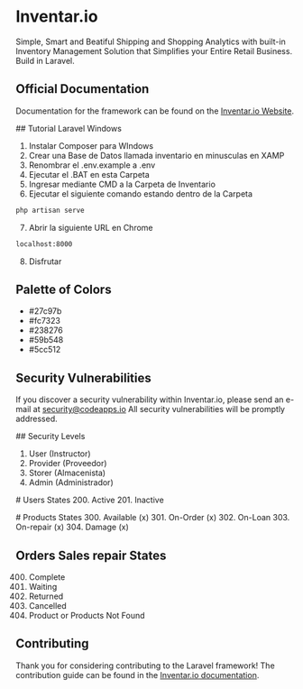 # Inventar.io

Simple, Smart and Beatiful Shipping and Shopping Analytics with built-in Inventory Management Solution that Simplifies your Entire Retail Business. Build in Laravel.

## Official Documentation

Documentation for the framework can be found on the [Inventar.io Website](http://inventar.io/docs).

## Tutorial Laravel Windows
1. Instalar Composer para WIndows
2. Crear una Base de Datos llamada inventario en minusculas en XAMP
3. Renombrar el .env.example a .env
4. Ejecutar el .BAT en esta Carpeta
5. Ingresar mediante CMD a la Carpeta de Inventario
6. Ejecutar el siguiente comando estando dentro de la Carpeta
```bash
php artisan serve
```
7. Abrir la siguiente URL en Chrome
```bash
localhost:8000
```
8. Disfrutar

## Palette of Colors

- #27c97b
- #fc7323
- #238276
- #59b548
- #5cc512

## Security Vulnerabilities
If you discover a security vulnerability within Inventar.io, please send an e-mail at security@codeapps.io All security vulnerabilities will be promptly addressed.

## Security Levels
1. User (Instructor)
2. Provider (Proveedor)
3. Storer (Almacenista)
3. Admin (Administrador)

# Users States
200. Active
201. Inactive

# Products States
300. Available (x)
301. On-Order (x)
302. On-Loan
303. On-repair (x)
304. Damage (x)

## Orders Sales repair States
400. Complete
401. Waiting
402. Returned
403. Cancelled
404. Product or Products Not Found

## Contributing
Thank you for considering contributing to the Laravel framework! The contribution guide can be found in the [Inventar.io documentation](http://inventar.io/docs/contributions).
